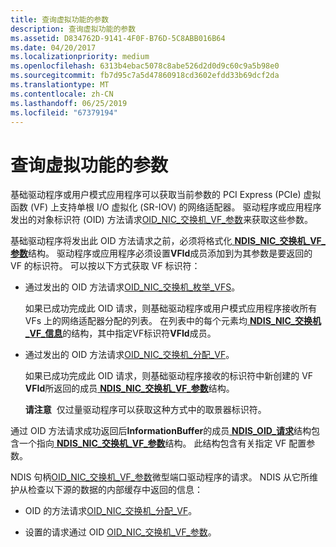 ```yaml
---
title: 查询虚拟功能的参数
description: 查询虚拟功能的参数
ms.assetid: D834762D-9141-4F0F-B76D-5C8ABB016B64
ms.date: 04/20/2017
ms.localizationpriority: medium
ms.openlocfilehash: 6313b4ebac5078c8abe526d2d0d9c60c9a5b98e0
ms.sourcegitcommit: fb7d95c7a5d47860918cd3602efdd33b69dcf2da
ms.translationtype: MT
ms.contentlocale: zh-CN
ms.lasthandoff: 06/25/2019
ms.locfileid: "67379194"
---
```

# <a name="querying-the-parameters-of-a-virtual-function"></a>查询虚拟功能的参数


基础驱动程序或用户模式应用程序可以获取当前参数的 PCI Express (PCIe) 虚拟函数 (VF) 上支持单根 I/O 虚拟化 (SR-IOV) 的网络适配器。 驱动程序或应用程序发出的对象标识符 (OID) 方法请求[OID\_NIC\_交换机\_VF\_参数](https://docs.microsoft.com/windows-hardware/drivers/network/oid-nic-switch-vf-parameters)来获取这些参数。

基础驱动程序将发出此 OID 方法请求之前，必须将格式化[ **NDIS\_NIC\_交换机\_VF\_参数**](https://docs.microsoft.com/windows-hardware/drivers/ddi/content/ntddndis/ns-ntddndis-_ndis_nic_switch_vf_parameters)结构。 驱动程序或应用程序必须设置**VFId**成员添加到为其参数是要返回的 VF 的标识符。 可以按以下方式获取 VF 标识符：

-   通过发出的 OID 方法请求[OID\_NIC\_交换机\_枚举\_VFS](https://docs.microsoft.com/windows-hardware/drivers/network/oid-nic-switch-enum-vfs)。

    如果已成功完成此 OID 请求，则基础驱动程序或用户模式应用程序接收所有 VFs 上的网络适配器分配的列表。 在列表中的每个元素均[ **NDIS\_NIC\_交换机\_VF\_信息**](https://docs.microsoft.com/windows-hardware/drivers/ddi/content/ntddndis/ns-ntddndis-_ndis_nic_switch_vf_info)的结构，其中指定VF标识符**VFId**成员。

-   通过发出的 OID 方法请求[OID\_NIC\_交换机\_分配\_VF](https://docs.microsoft.com/windows-hardware/drivers/network/oid-nic-switch-allocate-vf)。

    如果已成功完成此 OID 请求，则基础驱动程序接收的标识符中新创建的 VF **VFId**所返回的成员[ **NDIS\_NIC\_交换机\_VF\_参数**](https://docs.microsoft.com/windows-hardware/drivers/ddi/content/ntddndis/ns-ntddndis-_ndis_nic_switch_vf_parameters)结构。

    **请注意**  仅过量驱动程序可以获取这种方式中的取景器标识符。

     

通过 OID 方法请求成功返回后**InformationBuffer**的成员[ **NDIS\_OID\_请求**](https://docs.microsoft.com/windows-hardware/drivers/ddi/content/ndis/ns-ndis-_ndis_oid_request)结构包含一个指向[ **NDIS\_NIC\_交换机\_VF\_参数**](https://docs.microsoft.com/windows-hardware/drivers/ddi/content/ntddndis/ns-ntddndis-_ndis_nic_switch_vf_parameters)结构。 此结构包含有关指定 VF 配置参数。

NDIS 句柄[OID\_NIC\_交换机\_VF\_参数](https://docs.microsoft.com/windows-hardware/drivers/network/oid-nic-switch-vf-parameters)微型端口驱动程序的请求。 NDIS 从它所维护从检查以下源的数据的内部缓存中返回的信息：

-   OID 的方法请求[OID\_NIC\_交换机\_分配\_VF](https://docs.microsoft.com/windows-hardware/drivers/network/oid-nic-switch-allocate-vf)。

-   设置的请求通过 OID [OID\_NIC\_交换机\_VF\_参数](https://docs.microsoft.com/windows-hardware/drivers/network/oid-nic-switch-vf-parameters)。

 

 





